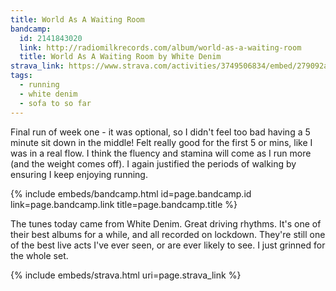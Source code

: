 ```yaml
---
title: World As A Waiting Room
bandcamp:
  id: 2141843020
  link: http://radiomilkrecords.com/album/world-as-a-waiting-room
  title: World As A Waiting Room by White Denim
strava_link: https://www.strava.com/activities/3749506834/embed/279092a8ebb356bf1e5c839c8894f3491987043b
tags:
  - running
  - white denim
  - sofa to so far
---
```


Final run of week one - it was optional, so I didn't feel too bad having a 5 minute sit down in the
middle! Felt really good for the first 5 or mins, like I was in a real flow. I think the fluency
and stamina will come as I run more (and the weight comes off). I again justified the periods of walking by ensuring I keep enjoying
running.

{% include embeds/bandcamp.html id=page.bandcamp.id link=page.bandcamp.link title=page.bandcamp.title %}

The tunes today came from White Denim. Great driving rhythms. It's one of their best albums for a while, and
all recorded on lockdown. They're still one of the best live acts I've ever seen, or are ever likely to see.
I just grinned for the whole set.

{% include embeds/strava.html uri=page.strava_link %}
